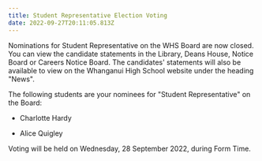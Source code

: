 ```yaml
---
title: Student Representative Election Voting
date: 2022-09-27T20:11:05.813Z
---
```

Nominations for Student Representative on the WHS Board are now closed. You can view the candidate statements in the Library, Deans House, Notice Board or Careers Notice Board. The candidates' statements will also be available to view on the Whanganui High School website under the heading "News".

The following students are your nominees for "Student Representative" on the Board:

* Charlotte Hardy 

* Alice Quigley 


Voting will be held on Wednesday, 28 September 2022, during Form Time.